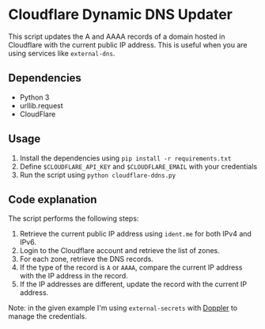 # Cloudflare Dynamic DNS Updater

This script updates the A and AAAA records of a domain hosted in Cloudflare with the current public IP address. This is useful when you are using services like `external-dns`.

## Dependencies

- Python 3
- urllib.request
- CloudFlare

## Usage

1. Install the dependencies using `pip install -r requirements.txt`
2. Define `$CLOUDFLARE_API_KEY` and `$CLOUDFLARE_EMAIL` with your credentials
3. Run the script using `python cloudflare-ddns.py`

## Code explanation

The script performs the following steps:

1. Retrieve the current public IP address using `ident.me` for both IPv4 and IPv6.
2. Login to the Cloudflare account and retrieve the list of zones.
3. For each zone, retrieve the DNS records.
4. If the type of the record is `A` or `AAAA`, compare the current IP address with the IP address in the record.
5. If the IP addresses are different, update the record with the current IP address.

Note: in the given example I'm using `external-secrets` with [Doppler](https://www.doppler.com/) to manage the credentials.

